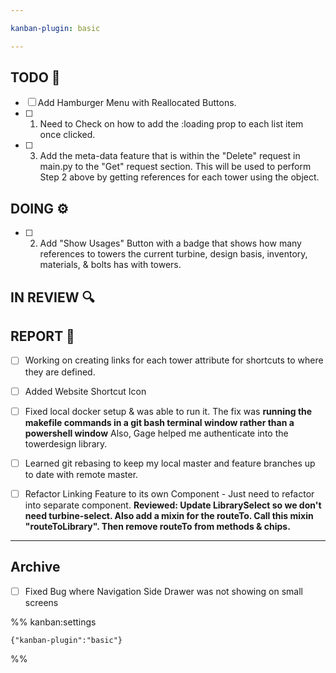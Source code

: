 ```yaml
---

kanban-plugin: basic

---
```


## TODO 💭

- [ ] Add Hamburger Menu with Reallocated Buttons.
- [ ] 1. Need to Check on how to add the :loading prop to each list item once clicked.
- [ ] 3. Add the meta-data feature that is within the "Delete" request in main.py to the "Get" request section. This will be used to perform Step 2 above by getting references for each tower using the object.


## DOING ⚙️

- [ ] 2. Add "Show Usages" Button with a badge that shows how many references to towers the current turbine, design basis, inventory, materials, & bolts has with towers.


## IN REVIEW 🔍



## REPORT 📎

- [ ] Working on creating links for each tower attribute for shortcuts to where they are defined.
- [ ] Added Website Shortcut Icon
- [ ] Fixed local docker setup & was able to run it. The fix was **running the makefile commands in a git bash terminal window rather than a powershell window** Also, Gage helped me authenticate into the towerdesign library.
- [ ] Learned git rebasing to keep my local master and feature branches up to date with remote master.
- [ ] Refactor Linking Feature to its own Component - Just need to refactor into separate component. **Reviewed: Update LibrarySelect so we don't need turbine-select. Also add a mixin for the routeTo. Call this mixin "routeToLibrary". Then remove routeTo from methods & chips.**


***

## Archive

- [ ] Fixed Bug where Navigation Side Drawer was not showing on small screens

%% kanban:settings
```
{"kanban-plugin":"basic"}
```
%%